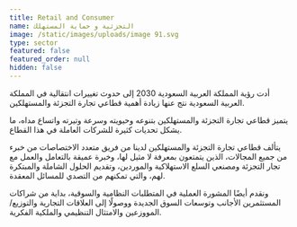 ```yaml
---
title: Retail and Consumer
name: التجزئية و حماية المستهلك
image: /static/images/uploads/image 91.svg
type: sector
featured: false
featured_order: null
hidden: false
---
```

أدت رؤية المملكة العربية السعودية 2030 إلى حدوث تغييرات انتقالية في المملكة العربية السعودية نتج عنها زيادة أهمية قطاعي تجارة التجزئة والمستهلكين.

يتميز قطاعي تجارة التجزئة والمستهلكين بتنوعه وحيويته وسرعة وتيرته واتساع مداه، ما يشكل تحديات كثيرة للشركات العاملة في هذا القطاع.

يتألف قطاعي تجارة التجزئة والمستهلكين لدينا من فريق متعدد الاختصاصات من خبرء من جميع المجالات، الذين يتمتعون بمعرفة لا مثيل لها، وخبرة عميقة بالتعامل والعمل مع تجار التجزئة ومصنعي السلع الاستهلاكية والموردين، وتقديم الحلول الشاملة والمبتكرة لهم، والتي تمكنهم من التصدي للمسائل المعقدة.

ونقدم أيضًا المشورة العملية في المتطلبات النظامية والسوقية، بداية من شراكات المستثمرين الأجانب وتوسعات السوق الجديدة ووصولًا إلى العلاقات التجارية والتوزيع/المووزعين والامتثال التنظيمي والملكية الفكرية.
